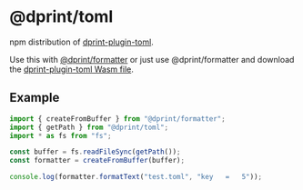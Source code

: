 # @dprint/toml

npm distribution of [dprint-plugin-toml](https://github.com/dprint/dprint-plugin-toml).

Use this with [@dprint/formatter](https://github.com/dprint/js-formatter) or just use @dprint/formatter and download the [dprint-plugin-toml Wasm file](https://github.com/dprint/dprint-plugin-toml/releases).

## Example

```ts
import { createFromBuffer } from "@dprint/formatter";
import { getPath } from "@dprint/toml";
import * as fs from "fs";

const buffer = fs.readFileSync(getPath());
const formatter = createFromBuffer(buffer);

console.log(formatter.formatText("test.toml", "key   =   5"));
```
